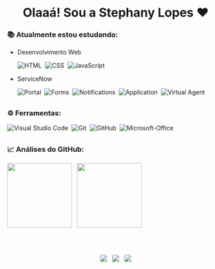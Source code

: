 <h1 align="center" > Olaaá! Sou a Stephany Lopes ❤️ </h1>

### 📚 Atualmente estou estudando:

- Desenvolvimento Web
  
    ![HTML](https://img.shields.io/badge/-HTML5-1f004e?style=for-the-badge&logo=html5&logoColor=yellow&labelColor=1f004e)&nbsp;
    ![CSS](https://img.shields.io/badge/-CSS3-1f004e?style=for-the-badge&logo=CSS3&logoColor=yellow&labelColor=1f004e)&nbsp;
    ![JavaScript](https://img.shields.io/badge/-JavaScript-1f004e?style=for-the-badge&logo=javascript&logoColor=yellow&labelColor=1f004e)
  
- ServiceNow

    ![Portal](https://img.shields.io/badge/-Portals-DC143C?style=for-the-badge&logo=servicenow&labelColor=1f004e)&nbsp;
    ![Forms](https://img.shields.io/badge/-Forms-FFFF00?style=for-the-badge&logo=servicenow&labelColor=1f004e)&nbsp;
    ![Notifications](https://img.shields.io/badge/-Notifications-8B008B?style=for-the-badge&logo=servicenow&labelColor=1f004e)&nbsp;
    ![Application](https://img.shields.io/badge/-Applications-3CB371?style=for-the-badge&logo=servicenow&labelColor=1f004e)&nbsp;
    ![Virtual Agent](https://img.shields.io/badge/-Virtual_Agent-D2691E?style=for-the-badge&labelColor=1f004e) <br>
  
##  
    
### ⚙️ Ferramentas:

   ![Visual Studio Code](https://img.shields.io/badge/-Visual%20Studio%20Code-black?style=for-the-badge&logoColor=yellow&logo=visual-studio-code&labelColor=black)&nbsp; 
   ![Git](https://img.shields.io/badge/-Git-black?style=for-the-badge&logoColor=yellow&logo=git&labelColor=black)&nbsp;
   ![GitHub](https://img.shields.io/badge/-GitHub-black?style=for-the-badge&logoColor=yellow&logo=github&labelColor=black)&nbsp;
   ![Microsoft-Office](https://img.shields.io/badge/-microsoft_office-black?style=for-the-badge&logo=microsoft-office&logoColor=yellow&labelColor=black)&nbsp; <br>
  ##

###  📈 Análises do GitHub:

<p align="left">
  <img height="150em" src="https://github-readme-stats.vercel.app/api?username=stpn-lopes&title_color=FFFF00&icon_color=FFFF00&text_color=00BFFF&bg_color=191970&border_color=whitec&show_icons=true"/> &nbsp;
  <img height="150em" src="https://github-readme-stats-eight-theta.vercel.app/api/top-langs/?username=stpn-lopes&layout=compact&title_color=FFFF00&icon_color=FFFF00&text_color=00BFFF&bg_color=191970&show_icons=true"/>
</p><br>

  ##

<div align="center">
  <a href = "mailto:stpn.lopes@gmail.com"><img src="https://img.shields.io/badge/-Gmail-black?style=for-the-badge&labelColor=black&logo=gmail&logoColor=yellow" target="_blank"></a>
  &nbsp;
  <a href = "https://www.linkedin.com/in/steph-sls"><img src="https://img.shields.io/badge/-LinkedIn-black?style=for-the-badge&labelColor=black&logo=linkedin&logoColor=yellow" target="_blank"></a> 
  &nbsp;
  <a href = "https://codepen.io/SlowStny"><img src="https://img.shields.io/badge/-CodePen-black?style=for-the-badge&logo=CodePen&labelColor=black&logoColor=yellow" target="_blank"></a> 
 </div>
